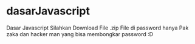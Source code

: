# dasarJavascript
Dasar Javascript
Silahkan Download File .zip
File di password
hanya Pak zaka dan hacker man yang bisa membongkar password :D
